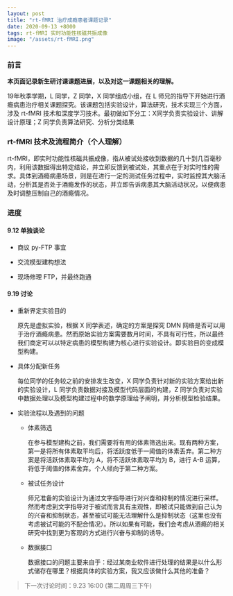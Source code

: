 ```yaml
---
layout: post
title: "rt-fMRI 治疗成瘾患者课题记录"
date: 2020-09-13 +8000
tags: rt-fMRI 实时功能性核磁共振成像
image: "/assets/rt-fMRI.png"
---
```


### 前言

**本页面记录新生研讨课课题进展，以及对这一课题相关的理解。**

19年秋季学期，L 同学，Z 同学，X 同学组成小组，在 L 师兄的指导下开始进行酒瘾病患治疗相关课题探究。该课题包括实验设计，算法研究，技术实现三个方面，涉及 rt-fMRI 技术和深度学习技术。最初做如下分工：X同学负责实验设计、讲解设计原理；Z 同学负责算法研究、分析分类结果

### rt-fMRI 技术及流程简介（个人理解）

rt-fMRI，即实时功能性核磁共振成像，指从被试处接收到数据的几十到几百毫秒内，利用该数据得出特定结论，并立即反馈到被试处，其重点在于对实时性的需求。具体到酒瘾病患场景，则是在进行一定的测试任务过程中，实时监控其大脑活动，分析其是否处于酒瘾发作的状态，并立即告诉病患其大脑活动状况，以便病患及时调整压制自己的酒瘾情况。

### 进度

#### 9.12 单独谈论

- 商议 py-FTP 事宜

- 交流模型建构想法

- 现场修理 FTP，并最终跑通

#### 9.19 讨论

- 重新界定实验目的

    原先是虚拟实验，根据 X 同学表述，确定的方案是探究 DMN 网络是否可以用于治疗酒瘾病患。然而原始实验方案需要数月时间，不具有可行性，所以最终我们商定可以以特定病患的模型构建为核心进行实验设计。即实验目的变成模型构建。

- 具体分配新任务

    每位同学的任务较之前的安排发生改变，X 同学负责针对新的实验方案给出新的实验设计，L 同学负责数据对接及模型代码层面的构建，Z 同学负责对实验中数据处理以及模型构建过程中的数学原理给予阐明，并分析模型检验结果。

- 实验流程以及遇到的问题

    - 体素筛选
    
        在参与模型建构之前，我们需要将有用的体素筛选出来。现有两种方案，第一是将所有体素取平均后，将活跃度低于一阈值的体素丢弃。第二种方案是将活跃体素取平均为 A，将不活跃体素取平均为 B，进行 A-B 运算，将低于阈值的体素舍弃。个人倾向于第二种方案。

    - 被试任务设计

        师兄准备的实验设计为通过文字指导进行对兴奋和抑制的情况进行采样。然而考虑到文字指导对于被试而言具有主观性，即被试只能做到自己认为的兴奋和抑制状态，甚至被试可能无法理解什么是抑制状态（这里也没有考虑被试可能的不配合情况）。所以如果有可能，我们会考虑从酒瘾的相关研究中找到更为客观的方式进行兴奋与抑制的诱导。

    - 数据接口

        数据接口的问题主要来自于：经过某商业软件进行处理的结果是以什么形式储存在哪里？根据具体的实验方案，我又应该做什么其他的准备？

> 下一次讨论时间：9.23 16:00 (第二周周三下午)

